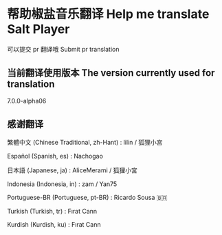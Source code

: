 # 帮助椒盐音乐翻译 Help me translate Salt Player

可以提交 pr 翻译哦  Submit pr translation

## 当前翻译使用版本 The version currently used for translation

7.0.0-alpha06

## 感谢翻译

繁體中文 (Chinese Traditional, zh-Hant) : lilin / 狐狸小宮

Español (Spanish, es) : Nachogao

日本語 (Japanese, ja) : AliceMerami / 狐狸小宮

Indonesia (Indonesia, in) : zam / Yan75

Portuguese-BR (Portuguese, pt-BR) : Ricardo Sousa 🇧🇷

Turkish (Turkish, tr) : Fırat Cann

Kurdish (Kurdish, ku) : Fırat Cann